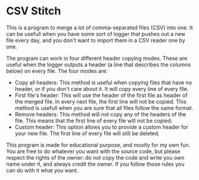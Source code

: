 CSV Stitch
==========

This is a program to merge a lot of comma-separated files (CSV) into one. It can be usefull when you have some sort of logger that pushes out a new file every day, and you don't want to import them in a CSV reader one by one.

The program can work in four different header copying modes. These are useful when the logger outputs a header (a line that describes the columns below) on every file. The four modes are:
 - Copy all headers: This method is useful when copying files that have no header, or if you don't care about it. It will copy every line of every file.
 - First file's header: This will use the header of the first file as header of the merged file. In every next file, the first line will not be copied. This method is usefull when you are sure that all files follow the same format.
 - Remove headers: This method will not copy any of the headers of the file. This means that the first line of every file will not be copied.
 - Custom header: This option allows you to provide a custom header for your new file. The first line of every file will still be deleted.

This program is made for educational purpose, and mostly for my own fun. You are free to do whatever you want with the source code, but please respect the rights of the owner: do not copy the code and write you own name under it, and always credit the owner. If you follow those rules you can do with it what you want.
